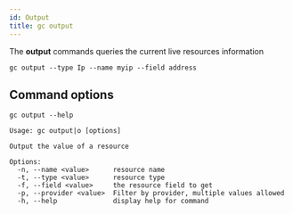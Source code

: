 ```yaml
---
id: Output
title: gc output
---
```


The **output** commands queries the current live resources information

```
gc output --type Ip --name myip --field address
```

## Command options

```
gc output --help
```

```
Usage: gc output|o [options]

Output the value of a resource

Options:
  -n, --name <value>      resource name
  -t, --type <value>      resource type
  -f, --field <value>     the resource field to get
  -p, --provider <value>  Filter by provider, multiple values allowed
  -h, --help              display help for command
```
